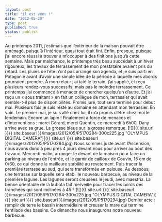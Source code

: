 ```yaml
---
layout: post
title: "il est venu !"
date: "2012-05-20"
type: post
published: true
status: publish
---
```


Au printemps 2011, j’estimais que l’extérieur de la maison pouvait être aménagé, puisqu’à l’intérieur, quasi tout était fini. Enfin, presque, puisque j’ai encore réussi à trouver à m’occuper à des finitions jusqu’à cette semaine. Mais par malchance, le printemps très beau succédait à un hiver rigoureux, les travaux de terrassement de mon prestataire avaient pris du retard. Les pluies de l’été n’ont pas arrangé son agenda, et je suis parti en Patagonie avant d’avoir une simple idée de la période à laquelle mes abords pourraient prendre. À mon retour j’ai taté le terrain, j’ai supplié, et reçu plusieurs rendez-vous successifs, mais pas le moindre terrassement. Ce printemps j’ai commencé à menacer de chercher quelqu’un d’autre. Et j’ai reçu un « sous traitant » en fait un collègue de mon, terrassier qui avait semble-t-il plus de disponibilités. Promis juré, tout sera terminé pour début mai. Plusieurs fois je suis resté au domaine en attendant mon terrassier. En vain. Le premier mai, je suis allé chez lui, il m’a promis d’être chez moi le lendemain. Encore un lapin ! Finalement à force de menaces et d’interventions : merci Gérard, merci Quentin, ce mercredi à 6h00, Dany arrive avec sa grue. La grosse bleue sur la grosse remorque. [![]({{ site.url }}{{ site.baseurl }}/images/2012/05/P5170284-300x225.jpg "OLYMPUS DIGITAL CAMERA")]({{ site.url }}{{ site.baseurl }}/images/2012/05/P5170284.jpg) Nous sommes juste avant l’Ascension, nous avons donc à peu près 4 jours devant nous pour arriver au bout des travaux. Mercredi matin, arranger le devant de la maison pour faire un parking au niveau de l’entrée, et le garnir de cailloux de Couvin, 15 cm de 0/60, ce qui donne la meilleure stabilité au revetement. Puis tracer la première terrasse au sud, qui sera transformée en pelouse. Au dessous, une terrasse sur laquelle sera établi le nouveau barbecue, au niveau de la première lagune. Les lagunes seront creusées le jeudi, avec maestria. La benne orientable de la kubota fait merveille pour tracer les bords des tranchées qui sont inclinées à 45 ° [![]({{ site.url }}{{ site.baseurl }}/images/2012/05/P5170294-300x225.jpg "OLYMPUS DIGITAL CAMERA")]({{ site.url }}{{ site.baseurl }}/images/2012/05/P5170294.jpg) Dernier acte : remplir de terre le bassin intermédiaire et creuser la mare qui termine l’enfilade des bassins. Ce dimanche nous inaugurons notre nouveau barbecue.
